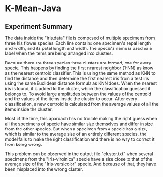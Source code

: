 # K-Mean-Java
## Experiment Summary
The data inside the "iris.data" file is composed of multiple specimens from three Iris flower species. Each line contains one specimen's sepal length and width, and its petal length and width. The specie's name is used as a label when the items are being arranged into clusters. 

Because there are three species three clusters are formed, one for every specie. This happens by finding the first nearest neighbor (1-NN) as know as the nearest centroid classifier. This is using the same method as KNN to find the distance and then determine the first nearest iris from a test iris using the same Euclidean distance formula as KNN does.  When the nearest iris is found, it is added to the cluster, which the classification guessed it belongs to. To avoid large amplitudes between the values of the centroid and the values of the items inside the cluster to occur. After every classification, a new centroid is calculated from the average values of all the items inside the cluster. 
	
Most of the time, this approach has no trouble making the right guess when all the specimens of specie have similar size themselves and differ in size from the other species. But when a specimen from a specie has a size, which is similar to the average size of an entirely different species, the model fails to make the right classification and there is no way to correct it from being wrong. 
	
This problem can be observed in the output file "cluster.txt" when several specimens from the "Iris-virginica" specie have a size close to that of the average size of the "Iris-versicolor" specie. And because of that, they have been misplaced into the wrong cluster.
